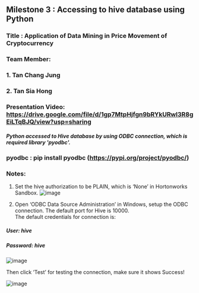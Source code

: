 ## Milestone 3 : Accessing to hive database using Python

### Title : Application of Data Mining in Price Movement of Cryptocurrency

### Team Member: 
### 1. Tan Chang Jung
### 2. Tan Sia Hong

### Presentation Video: https://drive.google.com/file/d/1gp7MtpHjfgn9bRYkURwl3R8gEiLTqBJQ/view?usp=sharing

##### Python accessed to Hive database by using ODBC connection, which is required library 'pyodbc'.

### pyodbc : pip install pyodbc (https://pypi.org/project/pyodbc/)

### Notes:
1. Set the hive authorization to be PLAIN, which is ‘None’ in Hortonworks Sandbox.
![image](https://user-images.githubusercontent.com/55917583/85195132-a2271c00-b302-11ea-9f1d-082d991cb987.png)

2. Open ‘ODBC Data Source Administration’ in Windows, setup the ODBC connection. 
The default port for Hive is 10000.  
The default credentials for connection is: 
##### User: hive 
##### Password: hive 
![image](https://user-images.githubusercontent.com/55917583/85195153-d7cc0500-b302-11ea-8996-0d21901c72fa.png)

Then click ‘Test’ for testing the connection, make sure it shows Success! 

![image](https://user-images.githubusercontent.com/55917583/85195156-eaded500-b302-11ea-9491-b31e83db5797.png)
